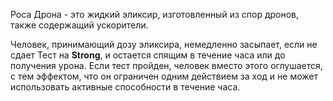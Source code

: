 Роса Дрона - это жидкий эликсир, изготовленный из спор дронов, также содержащий ускорители.

Человек, принимающий дозу эликсира, немедленно засыпает, если не сдает Тест на **Strong**, и остается спящим в течение часа или до получения урона. Если тест пройден, человек вместо этого оглушается, с тем эффектом, что он ограничен одним действием за ход и не может использовать активные способности в течение часа.

